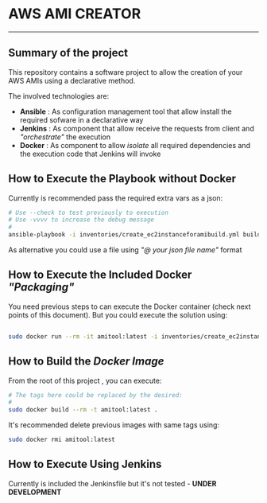# AWS AMI CREATOR
---

## Summary of the project

This repository contains a software project to allow the creation of your AWS AMIs using a declarative method.

The involved technologies are:

- **Ansible** : As configuration management tool that allow install the required sofware in a declarative way 
- **Jenkins** : As component that allow receive the requests from client and *"orchestrate"* the execution 
- **Docker**  : As component to allow *isolate* all required dependencies and the execution code that Jenkins will invoke

## How to Execute the Playbook without Docker

Currently is recommended pass the required extra vars as a json:

```bash
# Use --check to test previously to execution
# Use -vvvv to increase the debug message
#
ansible-playbook -i inventories/create_ec2instanceforamibuild.yml build_aws_ami_workflow.yaml  -e '{"key_a": <value_a>, .... , "key_z": <value_z>}'
```

As alternative you could use a file using *"@ your json file name"* format

## How to Execute the Included Docker *"Packaging"*

You need previous steps to can execute the Docker container (check next points of this document). But you could execute the solution using:

```bash

sudo docker run --rm -it amitool:latest -i inventories/create_ec2instanceforamibuild.yml build_aws_ami_workflow.yaml -e '{"key_a": <value_a>, .... , "key_z": <value_z>}'

```

## How to Build the *Docker Image*

From the root of this project , you can execute:

```bash
# The tags here could be replaced by the desired:
#
sudo docker build --rm -t amitool:latest .
```

It's recommended delete previous images with same tags using:

```bash
sudo docker rmi amitool:latest 
```

## How to Execute Using Jenkins

Currently is included the Jenkinsfile but it's not tested - **UNDER DEVELOPMENT**